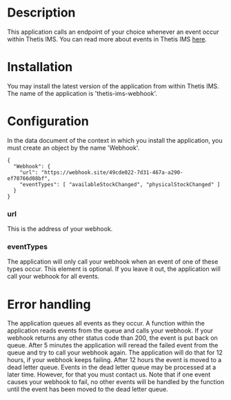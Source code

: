 # Description

This application calls an endpoint of your choice whenever an event occur within Thetis IMS. You can read more about events in Thetis IMS [here](https://integration.thetis-ims.com/docs/EventBusDescription/).

# Installation

You may install the latest version of the application from within Thetis IMS. The name of the application is 'thetis-ims-webhook'.

# Configuration

In the data document of the context in which you install the application, you must create an object by the name 'Webhook'.

```
{
  "Webhook": {
    "url": "https://webhook.site/49cde022-7d31-467a-a290-ef70766d08bf",
    "eventTypes": [ "availableStockChanged", "physicalStockChanged" ]
  }
}
```

### url

This is the address of your webhook.

### eventTypes

The application will only call your webhook when an event of one of these types occur. This element is optional. If you leave it out, the application will call your webhook for all events.

# Error handling

The application queues all events as they occur. A function within the application reads events from the queue and calls your webhook. 
If your webhook returns any other status code than 200, the event is put back on queue. 
After 5 minutes the application will reread the failed event from the queue and try to call your webhook again. The application will do that for 12 hours, if your webhook keeps failing. 
After 12 hours the event is moved to a dead letter queue. Events in the dead letter queue may be processed at a later time. However, for that you must contact us. 
Note that if one event causes your webhook to fail, no other events will be handled by the function until the event has been moved to the dead letter queue.